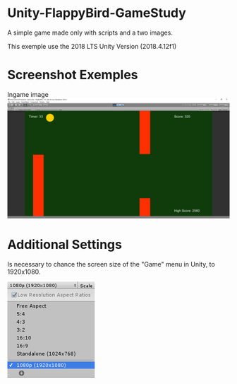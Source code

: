 # Unity-FlappyBird-GameStudy
A simple game made only with scripts and a two images.

This exemple use the 2018 LTS Unity Version (2018.4.12f1)

# Screenshot Exemples

Ingame image
![Screenshot](git-flappybird-01.jpg)

# Additional Settings 

Is necessary to chance the screen size of the "Game" menu in Unity, to 1920x1080.


![Screenshot](git-flappybird-02.png)
